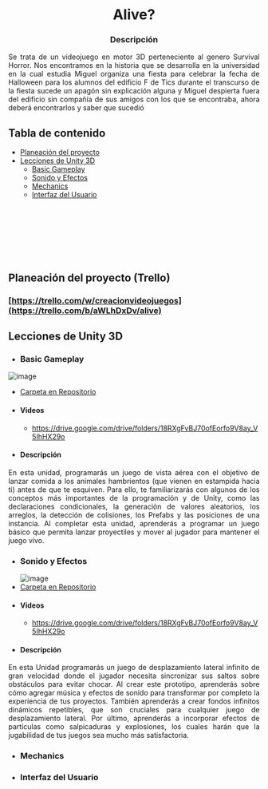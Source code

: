<p align="center">

  <h1 align="center">Alive?</h1>

  <h3 align="center">Descripción</h3>

  <p align="justify">
    Se trata de un videojuego en motor 3D perteneciente al genero Survival Horror. Nos encontramos en la historia que se desarrolla en la universidad en la cual estudia Miguel organiza una fiesta para celebrar la fecha de Halloween para los alumnos del edificio F de Tics durante el transcurso de la fiesta sucede un apagón sin explicación alguna y Miguel despierta fuera del edificio sin compañía de sus amigos con los que se encontraba, ahora deberá encontrarlos y saber que sucedió
    <br>
  </p>
</p>

## Tabla de contenido

- [Planeación del proyecto](#planeación-del-proyecto)
- [Lecciones de Unity 3D](#lecciones-de-Unity-3D)
  - [Basic Gameplay](#basic-gameplay)
  - [Sonido y Efectos](#sonido-y-efectos)
  - [Mechanics](#mechanics)
  - [Interfaz del Usuario](#interfaz-del-usuario)


<br>
<br>
<br>
<br>
<br>
<br>

## Planeación del proyecto (Trello)
### [https://trello.com/w/creacionvideojuegos](https://trello.com/b/aWLhDxDv/alive)

## Lecciones de Unity 3D
- ###  Basic Gameplay
![image](https://github.com/Pedro-gd/Alive/assets/87114168/d7a80d28-7290-4c50-986e-3d994607cc90)
  - [Carpeta en Repositorio](https://github.com/Pedro-gd/Alive/tree/main/Basic%20GamePlay)
  - #### Videos
    - https://drive.google.com/drive/folders/18RXgFvBJ70ofEorfo9V8ay_V5IhHX29o 
  - #### Descripción
<p align="justify">
En esta unidad, programarás un juego de vista aérea con el objetivo de lanzar comida a los animales hambrientos (que vienen en estampida hacia ti) antes de que te esquiven. Para ello, te familiarizarás con algunos de los conceptos más importantes de la programación y de Unity, como las declaraciones condicionales, la generación de valores aleatorios, los arreglos, la detección de colisiones, los Prefabs y las posiciones de una instancia. Al completar esta unidad, aprenderás a programar un juego básico que permita lanzar proyectiles y mover al jugador para mantener el juego vivo. 
</p>

- ###  Sonido y Efectos
  ![image](https://github.com/Pedro-gd/Alive/assets/87114168/e2b69117-a56a-4ddd-bc0b-9243ee1caf79)
- [Carpeta en Repositorio](https://github.com/Pedro-gd/Alive/tree/main/Sonido%20y%20Efectos)
- #### Videos
  - https://drive.google.com/drive/folders/18RXgFvBJ70ofEorfo9V8ay_V5IhHX29o 
- #### Descripción
<p align="justify">
En esta Unidad programarás un juego de desplazamiento lateral infinito de gran velocidad donde el jugador necesita sincronizar sus saltos sobre obstáculos para evitar chocar. Al crear este prototipo, aprenderás sobre cómo agregar música y efectos de sonido para transformar por completo la experiencia de tus proyectos. También aprenderás a crear fondos infinitos dinámicos repetibles, que son cruciales para cualquier juego de desplazamiento lateral. Por último, aprenderás a incorporar efectos de partículas como salpicaduras y explosiones, los cuales harán que la jugabilidad de tus juegos sea mucho más satisfactoria.  
</p>

- ###  Mechanics
- ###  Interfaz del Usuario
